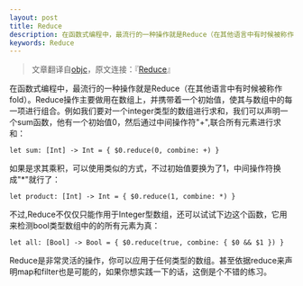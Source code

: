 ```yaml
---
layout: post
title: Reduce
description: 在函数式编程中，最流行的一种操作就是Reduce（在其他语言中有时候被称作fold）。Reduce操作主要做用在数组上，并携带着一个初始值，使其与数组中的每一项进行组合。例如我们要对一个integer类型的数组进行求和，我们可以声明一个sum函数，他有一个初始值0，然后通过中间操作符"+",联合所有元素进行求和...
keywords: Reduce
---
```


>文章翻译自[objc](http://www.objc.io)，原文连接：『[Reduce](http://www.objc.io/snippets/5.html)』

在函数式编程中，最流行的一种操作就是Reduce（在其他语言中有时候被称作fold）。Reduce操作主要做用在数组上，并携带着一个初始值，使其与数组中的每一项进行组合。例如我们要对一个integer类型的数组进行求和，我们可以声明一个sum函数，他有一个初始值0，然后通过中间操作符"+",联合所有元素进行求和：

	let sum: [Int] -> Int = { $0.reduce(0, combine: +) }
	
如果是求其乘积，可以使用类似的方式，不过初始值要换为了1，中间操作符换成"*"就行了：
	
	let product: [Int] -> Int = { $0.reduce(1, combine: *) }

不过,Reduce不仅仅只能作用于Integer型数组，还可以试试下边这个函数，它用来检测bool类型数组中的的所有元素为真：

	let all: [Bool] -> Bool = { $0.reduce(true, combine: { $0 && $1 }) }
	
Reduce是非常灵活的操作，你可以应用于任何类型的数组。甚至依据reduce来声明map和filter也是可能的，如果你想实践一下的话，这倒是个不错的练习。